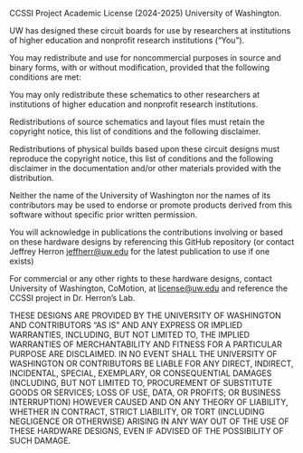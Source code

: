 CCSSI Project Academic License (2024-2025) University of Washington.
 
UW has designed these circuit boards for use by researchers at institutions of higher education and nonprofit research institutions (“You”).
 
You may redistribute and use for noncommercial purposes in source and binary forms, with or without modification, provided that the following conditions are met:
 
 You may only redistribute these schematics to other researchers at institutions of higher education and nonprofit research institutions.
  
 Redistributions of source schematics and layout files must retain the copyright notice, this list of conditions and the following disclaimer.
  
 Redistributions of physical builds based upon these circuit designs must reproduce the copyright notice, this list of conditions and the following disclaimer in the documentation and/or other materials provided with the distribution.
  
 Neither the name of the University of Washington nor the names of its contributors may be used to endorse or promote products derived from this software without specific prior written permission.
  
 You will acknowledge in publications the contributions involving or based on these hardware designs by referencing this GitHub repository (or contact Jeffrey Herron jeffherr@uw.edu for the latest publication to use if one exists)
  
For commercial or any other rights to these hardware designs, contact University of Washington, CoMotion, at license@uw.edu and reference the CCSSI project in Dr. Herron’s Lab.
 
THESE DESIGNS ARE PROVIDED BY THE UNIVERSITY OF WASHINGTON AND CONTRIBUTORS “AS IS” AND ANY EXPRESS OR IMPLIED WARRANTIES, INCLUDING, BUT NOT LIMITED TO, THE IMPLIED WARRANTIES OF MERCHANTABILITY AND FITNESS FOR A PARTICULAR PURPOSE ARE DISCLAIMED. IN NO EVENT SHALL THE UNIVERSITY OF WASHINGTON OR CONTRIBUTORS BE LIABLE FOR ANY DIRECT, INDIRECT, INCIDENTAL, SPECIAL, EXEMPLARY, OR CONSEQUENTIAL DAMAGES (INCLUDING, BUT NOT LIMITED TO, PROCUREMENT OF SUBSTITUTE GOODS OR SERVICES; LOSS OF USE, DATA, OR PROFITS; OR BUSINESS INTERRUPTION) HOWEVER CAUSED AND ON ANY THEORY OF LIABILITY, WHETHER IN CONTRACT, STRICT LIABILITY, OR TORT (INCLUDING NEGLIGENCE OR OTHERWISE) ARISING IN ANY WAY OUT OF THE USE OF THESE HARDWARE DESIGNS, EVEN IF ADVISED OF THE POSSIBILITY OF SUCH DAMAGE.
